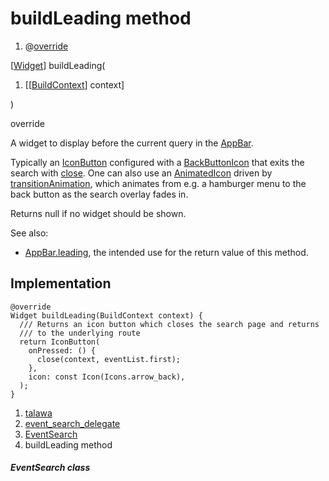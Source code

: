 
<div>

# buildLeading method

</div>


<div>

1.  @[override](https://api.flutter.dev/flutter/dart-core/override-constant.html)

</div>

[[Widget](https://api.flutter.dev/flutter/widgets/Widget-class.html)]
buildLeading(

1.  [[[BuildContext](https://api.flutter.dev/flutter/widgets/BuildContext-class.html)]
    context]

)


override




A widget to display before the current query in the
[AppBar](https://api.flutter.dev/flutter/material/AppBar-class.html).

Typically an
[IconButton](https://api.flutter.dev/flutter/material/IconButton-class.html)
configured with a
[BackButtonIcon](https://api.flutter.dev/flutter/material/BackButtonIcon-class.html)
that exits the search with
[close](https://api.flutter.dev/flutter/material/SearchDelegate/close.html).
One can also use an
[AnimatedIcon](https://api.flutter.dev/flutter/material/AnimatedIcon-class.html)
driven by
[transitionAnimation](https://api.flutter.dev/flutter/material/SearchDelegate/transitionAnimation.html),
which animates from e.g. a hamburger menu to the back button as the
search overlay fades in.

Returns null if no widget should be shown.

See also:

-   [AppBar.leading](https://api.flutter.dev/flutter/material/AppBar/leading.html),
    the intended use for the return value of this method.



## Implementation

``` language-dart
@override
Widget buildLeading(BuildContext context) {
  /// Returns an icon button which closes the search page and returns
  /// to the underlying route
  return IconButton(
    onPressed: () {
      close(context, eventList.first);
    },
    icon: const Icon(Icons.arrow_back),
  );
}
```







1.  [talawa](../../index.html)
2.  [event_search_delegate](../../widgets_event_search_delegate/)
3.  [EventSearch](../../widgets_event_search_delegate/EventSearch-class.html)
4.  buildLeading method

##### EventSearch class







